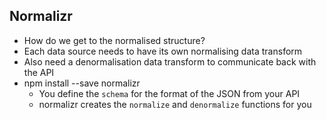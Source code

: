 ## Normalizr

- How do we get to the normalised structure?
- Each data source needs to have its own normalising data transform <!-- .element: class="fragment" -->
- Also need a denormalisation data transform to communicate back with the API <!-- .element: class="fragment" -->
- npm install --save normalizr <!-- .element: class="fragment" -->
  - You define the `schema` for the format of the JSON from your API
  - normalizr creates the `normalize` and `denormalize` functions for you
